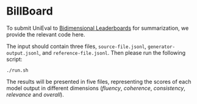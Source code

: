 # BillBoard
To submit UniEval to [Bidimensional Leaderboards](https://nlp.cs.washington.edu/billboard/#tasks/cnndm/metrics.html) for summarization, we provide the relevant code here.

The input should contain three files, `source-file.jsonl`, `generator-output.jsonl`, and `reference-file.jsonl`. Then please run the following script:
```
./run.sh
```
The results will be presented in five files, representing the scores of each model output in different dimensions (*fluency*, *coherence*, *consistency*, *relevance* and *overall*).
